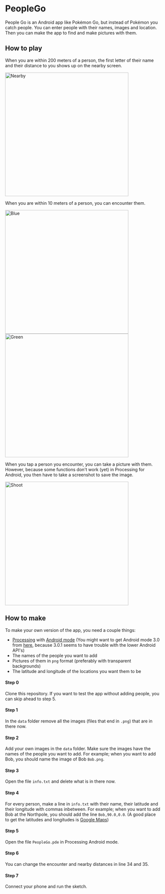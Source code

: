 # PeopleGo
People Go is an Android app like Pokémon Go, but instead of Pokémon you catch people. You can enter people with their names, images and location. Then you can make the app to find and make pictures with them.

## How to play
When you are within 200 meters of a person, the first letter of their name and their distance to you shows up on the nearby screen.

<img alt="Nearby" src="Screenshots/Nearby.png" width=400></img>

When you are within 10 meters of a person, you can encounter them.

<img alt="Blue" src="Screenshots/BlueEncounter.png" width=400></img>
<img alt="Green" src="Screenshots/GreenEncounter.png" width=400></img>

When you tap a person you encounter, you can take a picture with them. However, because some functions don't work (yet) in Processing for Android, you then have to take a screenshot to save the image.

<img alt="Shoot" src="Screenshots/GreenShoot.png" width=400></img>

## How to make
To make your own version of the app, you need a couple things:
* [Processing](http://processing.org) with [Android mode](http://android.processing.org) (You might want to get Android mode 3.0 from [here](https://github.com/processing/processing-android/releases), because 3.0.1 seems to have trouble with the lower Android API's)
* The names of the people you want to add
* Pictures of them in `png` format (preferably with transparent backgrounds)
* The latitude and longitude of the locations you want them to be

#### Step 0
Clone this repository.
If you want to test the app without adding people, you can skip ahead to step 5.

#### Step 1
In the `data` folder remove all the images (files that end in `.png`) that are in there now.

#### Step 2
Add your own images in the `data` folder. Make sure the images have the names of the people you want to add. For example; when you want to add Bob, you should name the image of Bob `Bob.png`.

#### Step 3
Open the file `info.txt` and delete what is in there now.

#### Step 4
For every person, make a line in `info.txt` with their name, their latitude and their longitude with commas inbetween. For example; when you want to add Bob at the Northpole, you should add the line `Bob,90.0,0.0`. (A good place to get the latitudes and longitudes is [Google Maps](http://maps.google.com))

#### Step 5
Open the file `PeopleGo.pde` in Processing Android mode.

#### Step 6
You can change the encounter and nearby distances in line 34 and 35.

#### Step 7
Connect your phone and run the sketch.
